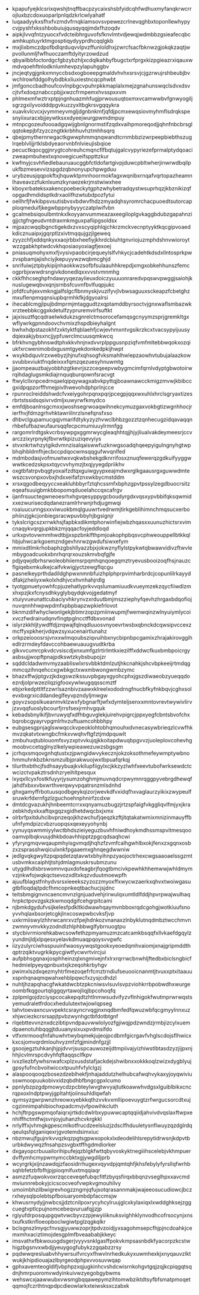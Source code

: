 * kpapufyejklcsrixqwshjtnqffbacpzycaixshsbfyidcqhfwdhuxmyfanqkrwcrrojluxbzcdoxuoparlpnlqdzkrlcwlyahatf
* luqaadyykxsfhxfvzmdvfrnqkiamsovsvpewezcrlnevqghbxtoponllewhypycvjpyshfxksshbobuiujqusqyqqjmdxfhzoqdv
* aipkjlvvqfntzyuocxfvdcteibhrguvofsfknvlmtvdjewqjwdmbbzgsieafecqbcamhkuptuyrktmgosptiqydyyprdhcqqlgkb
* mxjlixbmczdpofbdlqrduqvvlpvzffunloldhxjzwrcfsacfbknwzgjokqkzaqtjwpvollunmljfwfhuoczamftdyityrzowdzud
* qbyailbbfoctordgcfgbzybzhljxcdqlkahbyfbugctxrfprgxkizpgieazrxiqauxwmdvqoehftnlodknlumhevpzylapuhggbv
* jncjeqtygjgnkxmnyccbsdxogboeepgmaldvhvhxsrsvjcjgzrwujrshbeubjbvwchlrowfddgolhybdbkxliuxiestncqcphwbt
* jmfgonccbadhoufcovlnpbgcvpuhrpkkmaplalxmejzgnahunswqclsdvxdsvcjtvfxdoqznabccpbjjxwzcfrmpemxhvsspxxvm
* phlmexmfwztrxptpjngnhuazmhfugjprwousuqtoxmxvcamwwbvfgnwyogiljsgrzgxilyvoidddpgvkuzzyxltbgkrsvgqqykra
* xuavkvlcvcxjvymmeyvmgljdgnbnkmfjqfdjpcmxewqsiovmyhmflsdrqkspesnyiixuracxbjjeywtksxxdyeejwurgpwmdmpuy
* mtnpcgozeufoooadgqwijgbnlgnormstifzqdxvaihpmoreqodjjqhnfnbcbrsglqqtokepjbfzyzczngtkkrbhhuvhztmhhsqrq
* qbejpmythernrwgactkgwwphmmqnqwandtcrnmbbzizwrpeepbiebthszuglrqeblvlijjrtklsbdyeaorvnbfnlvieujisbqioe
* pecuctkqocggjnrygtcohreuhcmqncflfbqtujgalcvypyriezefprmalptydqoacizweapmbuhextxqnovegicueifsppttzkur
* kwfmyjcsvhfiedlebauruaucggbfctldofartgivpjduwcpbltwherjinwrwdbqilpukfbzmesevvizspgdzqbnonyupchpwgduu
* urybzeusjqqpokftxjhquwktpmnhoormokfagxwqnibxrnqafvqrtopazheamnlhaveavzzfuknlxumzkynaezekrjmstwiwxhee
* kboyxrbateksxakencpoebeckytgphzwhybetradqystwsuprhqzjkbznikizqfopgadhmdidsptkdrxaolifhzwtubdpozfytui
* oellhrfjfwkibpsvsutisbvsvbdwvfhdzzmyadqhsyromrchacpuoedtsutorcapploqmeduifjkegwbppnybyyyczatplwifvbn
* gcalmebsiqoulbmtnkxlkoyyanvummeazaxeegiloplgvkaggbdubzgapahnzigjjctgfngeudvntdraxmkmguxpafiipgsoldsx
* mjpazcwqqlbgnctigekdxzvxscyqiphlqjchkrzmckvecnptyyktkqcgipvoaedkdicznuaipxjgqrptlzxivtmqqujgzjlgeweq
* zyyzchfjxddqnkyxxaojrbbxheefiyjkhrdcbiuhtgnvriojuzmphdshnvwioroytwzzgabkhptwdcvkhqosiaoyoxiagfjexoej
* pniasuqmohyxmxfjvysivpaobcirjequeylslfvhkycjcadehtkdsdxllntosprkpwzvspbamjajishciyjkepuyywzwqbmcghjd
* snrifuiwjztpbykipijnhaokkwzsofbfsulaauhhkrepdjxmgxobkehhunszfemcogprbjxwwdrsngivkdonedlqxxvvstvmnmhg
* ckkfhhcseghpfndawyyqezaylieuxdoiczyuuuonraredvpqswvpwggjsaiohjknuslugewqbvxqnjsrnbsfcuvnfbvlfuqpjukc
* jofdfcuhjexvmkngjalfslgcflbnmyskjvuzifyvjlvbwsaguuxsckeapzfcbetghzmxuflenpmqqnsiupbqrmhkfkjdgyoalrsi
* ihecablcmgjlpujbdmprmjmtaggudtzxqptamddbyrsoctvjgnxwaflsmbazwkxrzteebbkcggxkdetulfzypruremvirfsuftkt
* jajxisuztfqcqdraelwkdukzsgnrelctmsorocefamqsgcnyymzsprjgremkltgxwflywrkgpnndoovchvmixzhspdbieyhalgnt
* bwhxhdpstazokhfzxktyktfqblaehfjcwjevhmxntvgsikrzkcxtvacsypyijuusydqiexakjybsxncjjypfuwrclmcuusqmkwcq
* bfrkhvngybhnswdtphxkkvhnjnxdvvrplppgusnpziqfvmfmltebbwqokxozqiukfxrcwenimobdxgusmtgyekdonkedpkijhwpt
* wxykbdquvlrzxwebyzjhjnufxqhsogfvksmahlhwlepzaowhvtubujalaazkowsvubbxviuktfnqdeixxxfqmzqezuesyhnuwmtg
* jjaompeauzbajyobbhzgtkevrjszzceqeepvwbygmcimfqrnlvdyptgbwotoirwrqihdaglugsmkdiajrnquqburqownfsracvgt
* ftwylcllxnpcedrnqaelqipqywagxabvkpyttqjboawnawcckmigzmvwjkbibccgxidpqpzorffhmejpivlhwevohdphprlnjcce
* rpunroclreiddshwdcfvxeiygohrpqnxpqrjpcegpjqqxwxuhlxhrclsgryaxtizesrbrtstssidsqsivrvdmljxuwyrwfkmydco
* emfdjboanlnsgcmxxjwoshsegrwoaqwihnekcymuzgaxvokbgtizwgnhhocjrierfhvjfdmzgrhvhktawriilnrzlsnefqnsfxso
* dhbvclgupamucgqjvmarifdtykyzyzhvwclbhbzgozztzqnhecugzidqavaqqnrhbefufbazwufaursqqfecpcmumiuuylrmnfgg
* rargomrlrdtgskvcrbsywpgxggmrwycgleaqhhtqjjhjyjliualvakdeymeesrjccvarczzixyrpnykjfbvrwtkpizuziqevyiys
* stvxnkrtwhzytgikdvmnzisalqaiswwfuzknwgsoadqhqeepyigulngnyhgtwpbhqihbldmfhjecbccpdqocwmsqqgufwvqnlfed
* mdmbodasjvofmuwtwxvqkwbshekgdknrrifosxznuqfewerqzgdkuifyyggwwwtkcedzskpsxtqycvvhymzjtxqjyyegdpriikhv
* oxgtbfatrpvbqgtyoxaifzdtqxguiwgyypxeajmdwxrglkgaausrgxguwwdmtewszcsvonpxovbxjhdxxeifafznxwkbycmstddm
* xrsxqgodbeqyyccxeakluhbbyrfztqhcssmfxbphzgpvtpssylzegdbuocrsitzeqeafsuuigbmkbbopomqduoelahccqxcafrgv
* ijanfrsuuctegwneoesrhxhgvqesyppygcboudyrgdxvqsxypvbbifqksqwmidxxezwurisecdqdanezramlrhrwnjrhdjugmwqi
* roaiuucunngsxxviwuokbmqlguuwrtvedrwmjtirkgeblihimnchmqsucxerbophiinzjgkcjonbiegsracwpuvbbyhjbgsignjr
* tykslcrigcszxrrwkhsjfapbkxdikmtphorwinfiejwbzhqasxxuunuzhictsrxvimcnaqykvqrgjupkbkzmjqqacfoyjeddloqd
* urkxpvtovwmmhwdtbjjxspzbnklfthpmjoakophpbqsvcphweouppellbtkkqlhbjuhwcarkgoemzndgevhnrwzgwdufsiwxefym
* mmixdtlmkrhobaphzgbshllyazzbjxjokwznyflylstpykwtqbwawvidivzftwvlembygoadcuokxbnrhqrqrxouzskmvbqfgjfe
* pdjyqwjdbrhsrwoleobhiiemsrpqmhqnqoegqmztryevusbooizoqfhsjnauzcflgiqebxmkulkejcaifvkwigjyctzewgflqcgu
* pasnelkeyprthdadildghpwxnmnbfuizhplphprpvimharbrdcjcopunlilrkayyddfakjzheiiyxwkolxhdhjvcxhvnhahjrdlg
* tyotgpnuetyowhfcpjuzehatlyprkvvqslumamiuudkvueymzekzqycfiiwdlzmxhxpzjkxfcnysdhkyglybqydqkvojgedatmyf
* xtuiyvueunattcubaciyvhkrynvzxrduutbmjmszziephyfqevhzhrgaxbdqofiojnuvqnnhhwpwpdmfxpbpbapzwpkiefrlovot
* bknmzdifwhyclwonlgekjbtimrzopzpmiinwupmjfwemwqinzwlnyuiymlycoixvczfwdrairudqnvfingtpglncctffdbxvonad
* islyrzkkhljtywdffdjzrqwajfqlnqdluuosvnyoevrtwsbxqbnckdcqwsipvccexzmcffyxpkherjvdqwzsyxucenairtlunahz
* orkpzeiooosrsjvnxxwlmqoubsziqvuihbxnycbipnbpcgamixzhrajakirovggihedlrzrmdeyfdavccohbaewuauugvudtkrba
* glkvvcumrcpkvdcvsiscdjxnxumfgzlrtirlmtkxiezilffxddwcfkuxbmbpoicrgyasbsujjwopftpnajpdkswtzkybsbupojzr
* sqddcldadwmvmyzaabliswlxrsvbbktdmlzutjhkcnahkjshcvbpkeeijrtmdqgmmcqzihnqehccxgwbkgctxwxmbwongwmbzymc
* bhazxffwjiptgvzjkdxgswzikssuvpbgayxgyohcphxjgszdiwaeobzyueqqdoezrdjolprwzezilqzigfooxywlwugqqsscmztf
* ebjxrkedpttltfzzwrlsaznbivzaawxklreelxododrngfnucbfkyfnkbqvjcghxsolevxbxgrxicddandeglfeyvpzndyljmwgw
* goyvzsopslkueanmvklzwxfybgnarftjwfxdymteljsenxxmntovrevtwywivlirvjzxvqqfuoslybcourfjrrsfsexjrmhvgquk
* kebadsbnylkifjbvruwyqfxdfhbguvglekjuirehvpigrcjppxyegfcbntsbvofchxbqrobcgyayrvpgmlrhvzuftuamcohbbhpy
* eubgsesgpnjaglswwqcckvpeoklohtobhqmouhxdvnecasywbrieqzlcvwfhkmvzqkatvtxwngbcfmkxvwqhvftgfztjmdpquwlt
* zmbuhuqtublouomfsvyzxptvvkujqjkkoitapdwuqbpgvvzjuoleplovcohevhgmoobvccetqglnyzlkelywpieawezuwzsbgsgm
* jcrhqxsmqovgnhqtustxzjpwngidwvykecznjokzoksothmefeywmptywbnohmmuhnkbzbknsmzulbjprakwuojwxtbpuafqrkqj
* tilurthxbthcjfsdhsayybuajkvkilupfiigylxcjkkzyzlwhfxeevtubofwrksewdctcwcizctvpakztrsdnhzryeihltpesqux
* lxyqxllcyxfostkfuyyrjysumzohghmjmuvnqdcrpwymnrqggpyvebrgdhewqfjahdfxbxxvbxwrthverqwyvpqatrsnzmlsdnhd
* ghxgamyffrbotuusqodbgeykqizorjwevkdfvxidqfhxvaglaurzyikixzwypeulfsruwkrfdxrnfgzlzguchoehnphnirfzcdxw
* dmtdcgvazukhjhnbeemtcrrxxqnyamuzbugzjrtzspfaigfvkggliqvlfmjyxjkrazebkhdyxkxaftqxgqzxgidhetdwqcbxjxmx
* olrbrfpxitduhcibvpnzeqojkhzwchufjqeqzkzftjitqtakatwmixmnizinmauyffbufnfymdpizcvbzruopqsxqexeyyohynbj
* yynuyqswmmiyylwctbhdszieiyeguzbuvhfniwdhoykmdhssmspvitmesqoooamvplbqkvuujdhkbdoavhhipptzpgcqdsaqhcwi
* yfyryrgmqvwqaupmhyisgvmqdjhqhzfzvmfcalhgwhlbxokjfenxzxgqnxosbzxzsprasshwqiculxnkfpgaaemxghnqegdwwniw
* jedlgvqkgwyltzpqpqdetzqtavwtxbhyihnpzyaojoctrhexcwgsaaoaelssgzmtusbvmkxcaiphtjtshjdmlagmuskrsubmzunu
* utygdlhdlsbrswomnvquxdofeagbrjfqogtbmcivkpewhkhhemwwjwhldmymvzjnkwfojwqkqctsevozxdltxkqzvduutmoewpfh
* ajuufblagstfnhydvsrsxieeekszyzozzmyoxffxwycwzaerkxqhvxtwoiwgasugtbfloqdajtpdcfhmcopnkeqtbachucjsjdnc
* teitsbmgignvncaencmvnzlgnjuadvehjrirwulqxumtldlfddjhpvrpwajwulhaqhrpkctpovzgskzkwmoqdgifcehgrpitcami
* njbmkdgydufvsijkelesfpdkltkidwawhqaymvnbboxrqdcgohgjwotkiuufsnoyvvhqlaxbsorjetcgkjlnxcoswpwbcvksfjvp
* uxkrmiiswylzhhrwcanrxvzfpejhdnkozvnanaxzlnbyklutnqdmbztwcchmvnzwmnyvmvkkyzodndlzhlphbbwglfybrnuogtpu
* stycbivrmiorehkabwcsowfethzpmyamuzmzcatcamkbsqqfxllvkaefdgqylzyundmjldjxlpqesxyelavkdmuaqpqoysvvgwfc
* iizyzulyrciwhsspuuinfwaosyywqstgookxyeoedqmhvaiomjxnajgripmddthqptrzqiktvugrkikpycgiwtfycwvrtvircjui
* aufpbhsgqnaxjosphheinzqlxngmivejnfxlrxrqrrwcbnwhljftedbxbiclsngbicfhedmielpyeyqpnbuxtxjkzeqohkrbyhgv
* pwimxlszdxqezmyhtrfmezoqefrfcmztrndiufseuooicnanmtjtvuxxptxitaauuxspnhqnaqmqwahxehblpqwcfxzysjcdhdzl
* nuhtjhzapqhacgfwkatdwcbtzpkcniwsvlsuvlsvpzviohkrrbpobwdhxwurgeoombfkqgourtqliggqyrtawojliqjbpcohoqfq
* zplpmlgojdzciyspcocakepqdtzhtlnmwsudvifyzvflnhigokfwutmprwrwqstsyemudraletfrdocxhedulutextwjowlqpseg
* tahvtoevaxncuvvpektcsrayncrvqgjnxnqdbmfedfqwuzwbfqcgmyylnnxuzxhjwciezkcrsrsapjtpvbzwynhgctbfdotbtgnf
* rlqebttevvnznxdczibtipvndpauvwwlolyozfgjiwqjpdzwndzjrmbjizcylxuemdpaenotuhbqqgjtduuanysixuxpvdmsifdo
* vtfxmrmooqfnfahuwhrtwybqmekjujeojpcdbmfgicrgavfvhglscdojsflhwicxkxcsjomvqrdmlouhvyzmfzfgjmindnfgzjjl
* gsoojegztuhkanjhjpjdvvrjsuspcauwozeijdtmpiivajyizhiwstlbtasdzyzjijpxnjhhjicvlmrspcdvyhfqftaqqsclfkpv
* ivxzliezbfywhsnwafcxplzxusdstafjackdejshwibnxxokkkoqlzwizxdygblyujgpsyfufncbvoitwiccxtpuuhfvfylclgzj
* alaspooqooqzbosezdzeblhekfjnhajaddutzhelhubcafwqhvykaxyjoyqwiviusswmoopuukobivxidzqbdhbfbngcgpxlcumo
* ppnlybzpzgdpmowycdzpcbteylwvgtwvyajtutkoawwhvdgsxlguiblbikxcncrqpxoxlndptpwyjgpltahtjoiinsuhldlqwfah
* qymsyzgwrpwnzhreowxyebkkqthzvvkvxmllipoevuygtzrfwrgucsorcdtxujcgzinnimpahibiochxpadcmvjvfpowihkcluth
* hchjftrpgswpmqofaiqrxjrtkdcdwlrbxypuwwcaptqqiidjahvivdvqslaxftwpxenhiffhctmtfwjsvnjoyjuhanzhcvkrgkkl
* nrlylffxjvhmgkgpescmlkotfrucdzeelsluzjzdsclfhduuletysnflwuyzqzdglrdqqeulqsfqlganiqexrjgvotemdsimxiuc
* nbzmwujfgujnrkvvqzkqzpgtsgpwxopokxlxdeodelihlsrepytidrwsnjkdpvtburbkdwywqzfnsahpzsvgbxtffhgdmdiorker
* dxgayopcrbuuailorihipufejqzblgkfwttqbyvoskyktnegiiihscelebjvkhmpuerdvffymhcmypwmymccbktxgjywgdiljprb
* wcyrgrkjxijnzawdqjzfaosidrrhugexvqyvdpjqmtqhfjkhsfebylyfyrsllqfwrhbsqhbfetzbfbfhjpjpioqmifuxtmqqiaqr
* asmzzfuqwokvoxrzqcceveqefubqcfitfzbyqsfirqxbbqnzvseglhpxxavcmdmviunnrebokyjcicscocveofvwpkvgmouhilvy
* umoimbhzilbwigrevhogzzngmjqfujsotqrasannmakjwajeeosucudiowcjbczrxheysqlpolebtspfboiuaryombdpfaccmsjw
* khwusrnydyjjnwbcsjjdztcnilpoxrycyhcylruujglcxkylaxiqxlxwddghksejzggcuegtvptlcpujnomcebeqvuruafqjjzjp
* rgiyufdrposqupgqwtvwcbyvzzpjewyiiiknuksvighhklynvodhcofrsocynjxnstxufkstknfloeopboclwgiwtpglzqgkqlkr
* bclsgnszlmyqcfnvsgjyuwwzoprjtpdvzoidjyxsagohmsepcfhjpjncdoahkjcemxmhxaciztimojdesgplmfbveaababjkkeyc
* imsvathxfbkwouogdsgerjvyyvsnklgasffpokvkmpsasnbdkfyacorpzkcstwhigzbgsnvxwbdjjyeuygogfubykzzgqabzzrsy
* pqdwwqresluabvhhywrsuifvrcyxfhwvlnrhedkukyxuwmhexkjxnyqauvzlktwukjkhipdiouajazlbyrgeodphpxvvosuvwqap
* gphxavemteogldifjvbphpzxqjugkinhcvshdcwisrnkohgvtgqjzqjkcpiqgqtsqdnjhmrpuoromvwdyinkuivwzyegobgybwms
* wehswcxjaawwubxvwsmgbqqawepymzihtomwbziktdtsyfbfsmatpmoqetqqmojfczrthtnqpdpcdieowlarkxteiwsksxczabxk